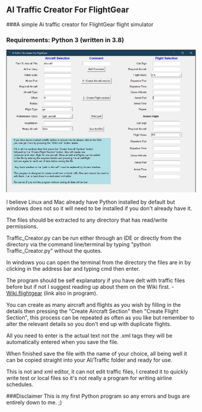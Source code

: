 ## AI Traffic Creator For FlightGear

###A simple Ai traffic creator for FlightGear flight simulator

### Requirements: Python 3 (written in 3.8)


![Screenshot](screenshot/screenshot.jpg)

I believe Linux and Mac already have Python installed by default but windows does not so it will need to be installed if you don't already have it.

The files should be extracted to any directory that has read/write permissions.

Traffic_Creator.py can be run either through an IDE or directly from the directory via the command line/terminal by typing "python Traffic_Creator.py" without the quotes.

 In windows you can open the terminal from the directory the files are in by clicking in the address bar and typing cmd then enter.

The program should be self explanatory if you have delt with traffic files before but if not I suggest reading up about them on the Wiki first. -
 [Wiki.flightgear](http://wiki.flightgear.org/AI_Traffic) (link also in program).

You can create as many aircraft and flights as you wish by filling in the details then pressing the "Create Aircraft Section" then "Create Flight Section", this process can be repeated as often as you like but remember to alter the relevant details so you don't end up with duplicate flights. 

All you need to enter is the actual text not the .xml tags they will be automatically entered when you save the file.

When finished save the file with the name of your choice, all being well it can be copied straight into your AI/Traffic folder and ready for use.

This is not and xml editor, it can not edit traffic files, I created it to quickly write test or local files so it's not really a program for writing airline schedules.

###Disclaimer
This is my first Python program so any errors and bugs are entirely down to me. ;)
